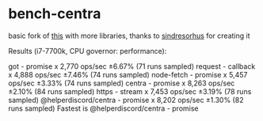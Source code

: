 # bench-centra
 
basic fork of [this](https://github.com/sindresorhus/got/tree/main/benchmark) with more libraries, thanks to [sindresorhus](https://github.com/sindresorhus) for creating it


Results (i7-7700k, CPU governor: performance):

got - promise x 2,770 ops/sec ±6.67% (71 runs sampled)
request - callback x 4,888 ops/sec ±7.46% (74 runs sampled)
node-fetch - promise x 5,457 ops/sec ±3.33% (74 runs sampled)
centra - promise x 8,263 ops/sec ±2.10% (84 runs sampled)
https - stream x 7,453 ops/sec ±3.19% (78 runs sampled)
@helperdiscord/centra - promise x 8,202 ops/sec ±1.30% (82 runs sampled)
Fastest is @helperdiscord/centra - promise

